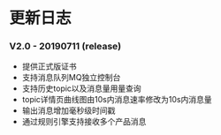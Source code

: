 # 更新日志

### V2.0 - 20190711 (release)
- 提供正式版证书
- 支持消息队列MQ独立控制台
- 支持历史topic以及消息量用量查询
- topic详情页曲线图由10s内消息速率修改为10s内消息量
- 输出消息增加毫秒级时间戳
- 通过规则引擎支持接收多个产品消息
